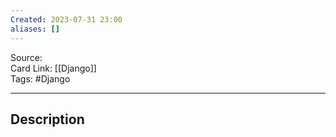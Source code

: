 ```yaml
---
Created: 2023-07-31 23:00
aliases: []
---
```


Source:  
Card Link: [[Django]]  
Tags: #Django 

---
## Description


